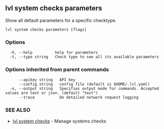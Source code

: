## lvl system checks parameters

Show all default parameters for a specific checktype.

```
lvl system checks parameters [flags]
```

### Options

```
  -h, --help          help for parameters
  -t, --type string   Check type to see all its available parameters
```

### Options inherited from parent commands

```
      --apikey string   API key
      --config string   config file (default is $HOME/.lvl.yaml)
  -o, --output string   Specifies output mode for commands. Accepted values are text or json. (default "text")
      --trace           Do detailed network request logging
```

### SEE ALSO

* [lvl system checks](lvl_system_checks.md)	 - Manage systems checks

